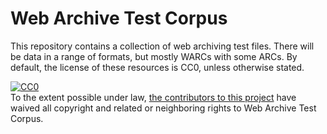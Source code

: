 Web Archive Test Corpus
=======================

This repository contains a collection of web archiving test files. There will be data in a range of formats, but mostly WARCs with some ARCs. By default, the license of these resources is CC0, unless otherwise stated.


<p xmlns:dct="http://purl.org/dc/terms/">
  <a rel="license"
     href="http://creativecommons.org/publicdomain/zero/1.0/">
    <img src="http://i.creativecommons.org/p/zero/1.0/88x31.png" style="border-style: none;" alt="CC0" />
  </a>
  <br />
  To the extent possible under law,
  <a rel="dct:publisher"
     href="https://github.com/ukwa/warc-test-corpus">
    <span property="dct:title">the contributors to this project</span></a>
  have waived all copyright and related or neighboring rights to
  <span property="dct:title">Web Archive Test Corpus</span>.
</p>
